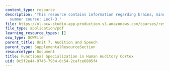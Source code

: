 ```yaml
---
content_type: resource
description: 'This resource contains information regarding brains, minds and machines
  summer course: Lec7-3.'
file: https://ol-ocw-studio-app-production.s3.amazonaws.com/courses/res-9-003-brains-minds-and-machines-summer-course-summer-2015/0c5f2e44974579340c542cafce6805f4_MITRES_9_003SUM15_Lec7-3.pdf
file_type: application/pdf
learning_resource_types: []
ocw_type: OCWFile
parent_title: Unit 7. Audition and Speech
parent_type: SupplementalResourceSection
resourcetype: Document
title: Functional Specialization in Human Auditory Cortex
uid: 0c5f2e44-9745-7934-0c54-2cafce6805f4
---
```

